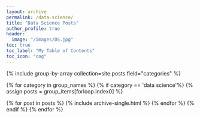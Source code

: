```yaml
---
layout: archive
permalink: /data-science/
title: "Data Science Posts"
author_profile: true
header:
  image: "/images/DS.jpg"
toc: true
toc_label: "My Table of Contents"
toc_icon: "cog"
---
```


{% include group-by-array collection=site.posts field="categories" %}

{% for category in group_names %}
{% if category == 'data science'%}
  {% assign posts = group_items[forloop.index0] %}
  <!-- <h2 id="{{ tag | slugify }}" class="archive__subtitle">{{ tag }}</h2> -->
  {% for post in posts %}
    {% include archive-single.html %}
  {% endfor %}
{% endif %}
{% endfor %}
